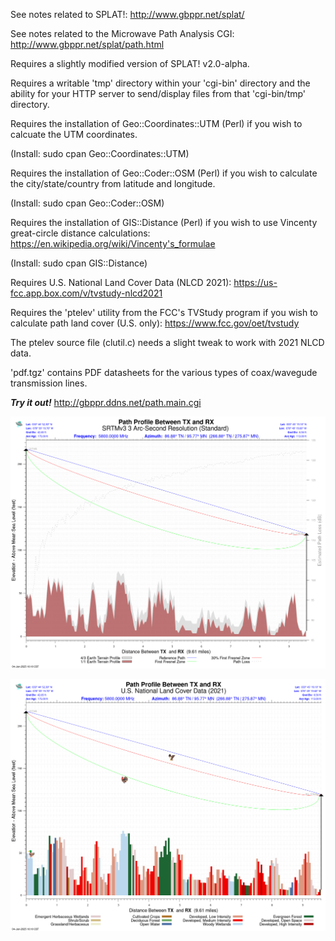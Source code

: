 See notes related to SPLAT!: http://www.gbppr.net/splat/

See notes related to the Microwave Path Analysis CGI: http://www.gbppr.net/splat/path.html

Requires a slightly modified version of SPLAT! v2.0-alpha.

Requires a writable 'tmp' directory within your 'cgi-bin' directory and the ability for your HTTP server to send/display files from that 'cgi-bin/tmp' directory.

Requires the installation of Geo::Coordinates::UTM (Perl) if you wish to calcuate the UTM coordinates.

(Install: sudo cpan Geo::Coordinates::UTM)

Requires the installation of Geo::Coder::OSM (Perl) if you wish to calculate the city/state/country from latitude and longitude.

(Install: sudo cpan Geo::Coder::OSM)

Requires the installation of GIS::Distance (Perl) if you wish to use Vincenty great-circle distance calculations: https://en.wikipedia.org/wiki/Vincenty's_formulae

(Install: sudo cpan GIS::Distance)

Requires U.S. National Land Cover Data (NLCD 2021): https://us-fcc.app.box.com/v/tvstudy-nlcd2021

Requires the 'ptelev' utility from the FCC's TVStudy program if you wish to calculate path land cover (U.S. only): https://www.fcc.gov/oet/tvstudy

The ptelev source file (clutil.c) needs a slight tweak to work with 2021 NLCD data.

'pdf.tgz' contains PDF datasheets for the various types of coax/wavegude transmission lines.

***Try it out!*** http://gbppr.ddns.net/path.main.cgi

![Example terrain and path profile](TerrainProfile1.png)

![Example land cover profile](LULCProfile1.png)






